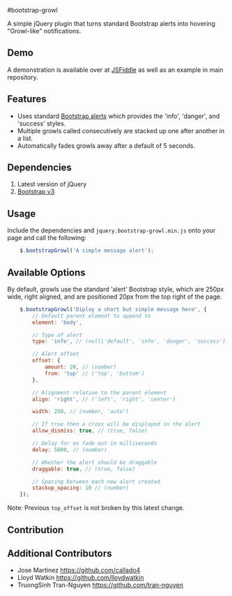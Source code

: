 #bootstrap-growl

A simple jQuery plugin that turns standard Bootstrap alerts into hovering "Growl-like" notifications.

## Demo

A demonstration is available over at [JSFiddle](http://jsfiddle.net/ifightcrime/Us6WX/1008/) as well as an example in main repository.

## Features

* Uses standard [Bootstrap alerts](http://getbootstrap.com/components/#alerts) which provides the 'info', 'danger', and 'success' styles.
* Multiple growls called consecutively are stacked up one after another in a list.
* Automatically fades growls away after a default of 5 seconds.

## Dependencies

1. Latest version of jQuery
2. [Bootstrap v3](http://getbootstrap.coml)

## Usage

Include the dependencies and `jquery.bootstrap-growl.min.js` onto your page and call the following:

```javascript
    $.bootstrapGrowl('A simple message alert');
```

## Available Options

By default, growls use the standard 'alert' Bootstrap style, which are 250px wide, right aligned, and are positioned 20px from the top right of the page.

```javascript
    $.bootstrapGrowl('Diplay a short but simple message here', {
        // Default parent element to append to
        element: 'body',

        // Type of alert
        type: 'info', // (null|'default', 'info', 'danger', 'success')

        // Alert offset
        offset: {
            amount: 20, // (number)
            from: 'top' // ('top', 'bottom')
        },

        // Alignment relative to the parent element
        align: 'right', // ('left', 'right', 'center')

        width: 250, // (number, 'auto')

        // If true then a cross will be displayed in the alert
        allow_dismiss: true, // (true, false)

        // Delay for on fade out in milliseconds
        delay: 5000, // (number)

        // Whether the alert should be draggable
        draggable: true, // (true, false)

        // Spacing between each new alert created
        stackup_spacing: 10 // (number)
    });
```

Note: Previous ```top_offset``` is not broken by this latest change.

## Contribution

## Additional Contributors

* Jose Martinez https://github.com/callado4
* Lloyd Watkin https://github.com/lloydwatkin
* TruongSinh Tran-Nguyen https://github.com/tran-nguyen
